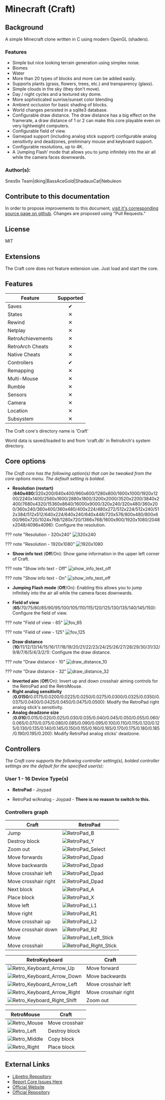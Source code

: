 # Minecraft (Craft)

## Background

A simple Minecraft clone written in C using modern OpenGL (shaders).

### Features

* Simple but nice looking terrain generation using simplex noise.
* Biomes
* Water
* More than 20 types of blocks and more can be added easily.
* Supports plants (grass, flowers, trees, etc.) and transparency (glass).
* Simple clouds in the sky (they don't move).
* Day / night cycles and a textured sky dome.
* More sophisticated sunrise/sunset color blending
* Ambient occlusion for basic shading of blocks.
* World changes persisted in a sqlite3 database.
* Configurable draw distance. The draw distance has a big effect on the framerate, a draw distance of 1 or 2 can make this core playable even on very lightweight computers.
* Configurable field of view.
* Gamepad support (including analog stick support) configurable analog sensitivity and deadzones, preliminary mouse and keyboard support.
* Configurable resolutions, up to 4K.
* A ‘Jumping Flash’ mode that allows you to jump infinitely into the air all while the camera faces downwards.

### Author(s):

Snes9x Team|dking|BassAceGold|ShadauxCat|Nebuleon

## Contribute to this documentation

In order to propose improvements to this document, [visit it's corresponding source page on github](https://github.com/libretro/docs/tree/master/docs/library/craft.md). Changes are proposed using "Pull Requests."

## License

MIT

## Extensions

The Craft core does not feature extension use. Just load and start the core.

## Features

| Feature           | Supported |
|-------------------|:---------:|
| Saves             | ✔         |
| States            | ✕         |
| Rewind            | ✕         |
| Netplay           | ✕         |
| RetroAchievements | ✕         |
| RetroArch Cheats  | ✕         |
| Native Cheats     | ✕         |
| Controllers       | ✔         |
| Remapping         | ✕         |
| Multi-Mouse       | ✕         |
| Rumble            | ✕         |
| Sensors           | ✕         |
| Camera            | ✕         |
| Location          | ✕         |
| Subsystem         | ✕         |

The Craft core's directory name is 'Craft'

World data is saved/loaded to and from 'craft.db' in RetroArch's system directory.

## Core options

*The Craft core has the following option(s) that can be tweaked from the core options menu. The default setting is bolded.*

- **Resolution (restart)** (**640x480**/320x200/640x400/960x600/1280x800/1600x1000/1920x1200/2240x1400/2560x1600/2880x1800/3200x2000/3520x2200/3840x2400/7680x4320/15360x8640/16000x9000/320x240/320x480/360x200/360x240/360x400/360x480/400x224/480x272/512x224/512x240/512x384/512x512/640x224/640x240/640x448/720x576/800x480/800x600/960x720/1024x768/1280x720/1366x768/1600x900/1920x1080/2048x2048/4096x4096): Configure the resolution.

??? note "Resolution - 320x240"
	![320x240](images\Cores\craft\320x240.png)
	
??? note "Resolution - 1920x1080"
	![1920x1080](images\Cores\craft\1920x1080.png)	

- **Show info text** (**Off**/On): Show game information in the upper left corner of Craft.

??? note "Show info text - Off"
	![show_info_text_off](images\Cores\craft\show_info_text_off.png)
	
??? note "Show info text - On"
	![show_info_text_off](images\Cores\craft\show_info_text_on.png)	

- **Jumping Flash mode** (**Off**/On):  Enabling this allows you to jump infinitely into the air all while the camera faces downwards.

- **Field of view** (**65**/70/75/80/85/90/95/100/105/110/115/120/125/130/135/140/145/150): Configure the field of view.

??? note "Field of view - 65"
	![fov_65](images\Cores\craft\fov_65.png)
	
??? note "Field of view - 125"
	![fov_125](images\Cores\craft\fov_125.png)	

- **Draw distance** (**10**/11/12/13/14/15/16/17/18/19/20/21/22/23/24/25/26/27/28/29/30/31/32/9/8/7/6/5/4/3/2/1): Configure the draw distance.

??? note "Draw distance - 10"
	![draw_distance_10](images\Cores\craft\draw_distance_10.png)
	
??? note "Draw distance - 32"
	![draw_distance_32](images\Cores\craft\draw_distance_32.png)
	
- **Inverted aim** (**Off**/On): Invert up and down crosshair aiming controls for the RetroPad and the RetroMouse.
- **Right analog sensitivity** (**0.0150**/0.0175/0.0200/0.0225/0.0250/0.0275/0.0300/0.0325/0.0350/0.0375/0.0400/0.0425/0.0450/0.0475/0.0500): Modify the RetroPad right analog stick's sensitivity.
- **Analog deadzone size** (**0.010**/0.015/0.020/0.025/0.030/0.035/0.040/0.045/0.050/0.055/0.060/0.065/0.070/0.075/0.080/0.085/0.090/0.095/0.100/0.110/0.115/0.120/0.125/0.130/0.135/0.140/0.145/0.150/0.155/0.160/0.165/0.170/0.175/0.180/0.185/0.190/0.195/0.200): Modify RetroPad analog sticks' deadzone.

## Controllers

*The Craft core supports the following controller setting(s), bolded controller settings are the default for the specified user(s):*

### User 1 - 16 Device Type(s)

* **RetroPad** - Joypad

* RetroPad w/Analog - Joypad - **There is no reason to switch to this.**

### Controllers graph

| Craft                | RetroPad                                                            |
|----------------------|---------------------------------------------------------------------|
| Jump                 | ![RetroPad_B](images/RetroPad/Retro_B_Round.png)                    |
| Destroy block        | ![RetroPad_Y](images/RetroPad/Retro_Y_Round.png)                    |
| Zoom out             | ![RetroPad_Select](images/RetroPad/Retro_Select.png)                |
| Move forwards        | ![RetroPad_Dpad](images/RetroPad/Retro_Dpad_Up.png)                 |
| Move backwards       | ![RetroPad_Dpad](images/RetroPad/Retro_Dpad_Down.png)               |
| Move crosshair left  | ![RetroPad_Dpad](images/RetroPad/Retro_Dpad_Left.png)               |
| Move crosshair right | ![RetroPad_Dpad](images/RetroPad/Retro_Dpad_Right.png)              |
| Next block           | ![RetroPad_A](images/RetroPad/Retro_A_Round.png)                    |
| Place block          | ![RetroPad_X](images/RetroPad/Retro_X_Round.png)                    |
| Move left            | ![RetroPad_L1](images/RetroPad/Retro_L1.png)                        |
| Move right           | ![RetroPad_R1](images/RetroPad/Retro_R1.png)                        |
| Move crosshair up    | ![RetroPad_L2](images/RetroPad/Retro_L2_Temp.png)                   |
| Move crosshair down  | ![RetroPad_R2](images/RetroPad/Retro_R2.png)                        |
| Move                 | ![RetroPad_Left_Stick](images/RetroPad/Retro_Left_Stick.png)        |
| Move crosshair       | ![RetroPad_Right_Stick](images/RetroPad/Retro_Right_Stick.png)      |

| RetroKeyboard                                                                                          | Craft                |
|--------------------------------------------------------------------------------------------------------|----------------------|
| ![Retro_Keyboard_Arrow_Up](images\Button_Pack\Keyboard_&_Mouse\Dark\Keyboard_Black_Arrow_Up.png)       | Move forward         |
| ![Retro_Keyboard_Arrow_Down](images\Button_Pack\Keyboard_&_Mouse\Dark\Keyboard_Black_Arrow_Down.png)   | Move backwards       |
| ![Retro_Keyboard_Arrow_Left](images\Button_Pack\Keyboard_&_Mouse\Dark\Keyboard_Black_Arrow_Left.png)   | Move crosshair left  |
| ![Retro_Keyboard_Arrow_Right](images\Button_Pack\Keyboard_&_Mouse\Dark\Keyboard_Black_Arrow_Right.png) | Move crosshair right |
| ![Retro_Keyboard_Right_Shift](images\Button_Pack\Keyboard_&_Mouse\Dark\Keyboard_Black_Shift_Alt.png)   | Zoom out             |

| RetroMouse                                                      | Craft          |
|-----------------------------------------------------------------|----------------|
| ![Retro_Mouse](images/RetroMouse/Retro_Mouse.png)               | Move crosshair |
| ![Retro_Left](images/RetroMouse/Retro_Left.png)                 | Destroy block  |
| ![Retro_Middle](images/RetroMouse/Retro_Middle.png)             | Copy block     |
| ![Retro_Right](images/RetroMouse/Retro_Right.png)               | Place block    |

## External Links

* [Libretro Repository](https://github.com/libretro/craft)
* [Report Core Issues Here](https://github.com/libretro/libretro-meta)
* [Official Website](https://www.michaelfogleman.com/projects/craft/)
* [Official Repository](https://github.com/fogleman/Craft)